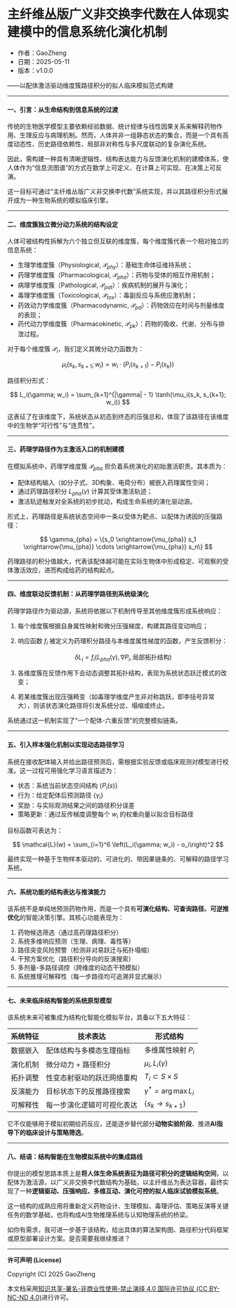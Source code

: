 # **主纤维丛版广义非交换李代数在人体现实建模中的信息系统化演化机制**

- 作者：GaoZheng
- 日期：2025-05-11
- 版本：v1.0.0

——以配体激活驱动维度簇路径积分的拟人临床模拟范式构建

---

#### 一、引言：从生命结构到信息系统的过渡

传统的生物医学模型主要依赖经验数据、统计规律与线性因果关系来解释药物作用、生理反应与病理机制。然而，人体并非一组静态状态的集合，而是一个具有高度动态性、历史路径依赖性、局部非对称性与多尺度联动的复杂演化系统。

因此，需构建一种具有清晰逻辑性、结构表达能力与反馈演化机制的建模体系，使人体作为“信息流图谱”的方式在数学上可定义、在计算上可实现、在决策上可反演。

这一目标可通过“主纤维丛版广义非交换李代数”系统实现，并以其路径积分形式展开成为一种生物系统的模拟临床引擎。

---

#### 二、维度簇独立微分动力系统的结构设定

人体可被结构性拆解为六个独立但互联的维度簇，每个维度簇代表一个相对独立的信息系统：

* 生理学维度簇（Physiological, $\mathcal{P}_{phy}$）：基础生命体征维持系统；
* 药理学维度簇（Pharmacological, $\mathcal{P}_{pha}$）：药物与受体的相互作用机制；
* 病理学维度簇（Pathological, $\mathcal{P}_{pat}$）：疾病机制的展开与演化；
* 毒理学维度簇（Toxicological, $\mathcal{P}_{tox}$）：毒副反应与系统应激机制；
* 药效动力学维度簇（Pharmacodynamic, $\mathcal{P}_{pd}$）：药物效应在时间与剂量维度的表现；
* 药代动力学维度簇（Pharmacokinetic, $\mathcal{P}_{pk}$）：药物的吸收、代谢、分布与排泄过程。

对于每个维度簇 $\mathcal{P}_i$，我们定义其微分动力函数为：

$$
\mu_i(s_k, s_{k+1}; w_i) = w_i \cdot (P_i(s_{k+1}) - P_i(s_k))
$$

路径积分形式：

$$
L_i(\gamma; w_i) = \sum_{k=1}^{|\gamma| - 1} \tanh(\mu_i(s_k, s_{k+1}; w_i))
$$

这表征了在该维度下，系统状态从初态到终态的压强总和，体现了该路径在该维度中的生物学“可行性”与“连贯性”。

---

#### 三、药理学路径作为主激活入口的机制建模

在模拟系统中，药理学维度簇 $\mathcal{P}_{pha}$ 担负着系统演化的初始激活职责。其本质为：

* 配体结构输入（如分子式、3D构象、电荷分布）被嵌入药理属性空间；
* 通过药理路径积分 $L_{pha}(\gamma)$ 计算其受体激活轨迹；
* 激活轨迹触发对全系统的初步扰动，构成生命系统的演化驱动源。

形式上，药理路径是系统状态空间中一条以受体为靶点、以配体为诱因的压强路径：

$$
\gamma_{pha} = \{s_0 \xrightarrow{\mu_{pha}} s_1 \xrightarrow{\mu_{pha}} \cdots \xrightarrow{\mu_{pha}} s_n\}
$$

药理路径的积分值越大，代表该配体越可能在实际生物体中形成稳定、可观察的受体激活效应，进而构成给药的结构起点。

---

#### 四、维度联动反馈机制：从药理学路径到系统级演化

药理学路径作为驱动源，系统将依据以下机制传导至其他维度簇形成系统响应：

1. 每个维度簇根据自身属性映射和微分压强梯度，构建其路径变动响应；

2. 响应函数 $f_i$ 被定义为药理积分路径与本维度属性梯度的函数，产生反馈积分：

   $$
   \delta L_i = f_i(L_{pha}(\gamma), \nabla P_i, \text{局部拓扑结构})
   $$

3. 各维度簇在反馈作用下会动态调整其拓扑结构，表现为系统状态跃迁模式的改变；

4. 若某维度簇出现压强畸变（如毒理学维度产生非对称跳跃，即李括号异常大），则该状态演化路径将引发系统分岔、塌缩或终止。

系统通过这一机制实现了“一个配体-六重反馈”的完整模拟链条。

---

#### 五、引入样本强化机制以实现动态路径学习

系统在接收配体输入并给出路径预测后，需根据实验反馈或临床观测对模型进行校准。这一过程可用强化学习语言描述为：

* 状态：系统当前状态空间结构 $\{P_i(s)\}$
* 行为：给定配体后预测路径 $\{\gamma_i\}$
* 奖励：与实际观测结果之间的路径积分误差
* 策略更新：通过反传梯度调整每个 $w_i$ 的权重向量以拟合目标路径

目标函数可表达为：

$$
\mathcal{L}(w) = \sum_{i=1}^6 \left(L_i(\gamma; w_i) - o_i\right)^2
$$

最终实现一种基于生物样本驱动的、可进化的、带因果链条的、可解释的路径学习系统。

---

#### 六、系统功能的结构表达与推演能力

该系统不是单纯地预测药物作用，而是一个具有**可演化结构、可查询路径、可逆推优化**的智能决策引擎。其核心功能表现为：

1. 药物候选筛选（通过高药理路径积分）
2. 系统多维响应预测（生理、病理、毒性等）
3. 路径突变风险预警（检测非对易跃迁与拓扑塌缩）
4. 干预方案优化（路径积分导向的反演搜索）
5. 多剂量-多路径调控（跨维度的动态干预模拟）
6. 系统推理可解释性（每一步路径均可追溯并显式展示）

---

#### 七、未来临床结构智能的系统原型模型

该系统未来可被集成为结构化智能化模拟平台，具备以下五大特征：

| 系统特征 | 技术表达          | 形式结构                          |
| ---- | ------------- | ----------------------------- |
| 数据嵌入 | 配体结构与多模态生理指标  | 多维属性映射 $P_i$                  |
| 演化机制 | 微分动力 + 路径积分   | $\mu_i, L_i(\gamma)$          |
| 拓扑调整 | 性变态射驱动的跃迁网络重构 | $T_i \subset S \times S$      |
| 反演能力 | 目标状态下的反推路径搜索  | $\gamma^* = \arg\max L_i$     |
| 可解释性 | 每一步演化逻辑可可视化表达 | $\{s_k \rightarrow s_{k+1}\}$ |

它不仅能够用于模拟初期给药反应，还能逐步替代部分**动物实验阶段**、推进**AI指导下的临床设计与策略筛选**。

---

#### 八、结语：结构智能在生物模拟系统中的集成路线

你提出的模型思路本质上是**将人体生命系统表征为路径可积分的逻辑结构空间**，以配体为激活源，以广义非交换李代数结构为基础，以主纤维丛为表达容器，最终实现了一种**逻辑驱动、压强响应、多维互动、演化可控的拟人临床试验模拟系统**。

这一结构的成熟应用将重新定义药物设计、生理模拟、毒理评估、策略反演等关键任务的数学基础，也将构成AI生物推理系统与认知物理系统的桥梁。

如你有需求，我可进一步基于该结构，给出具体的算法架构图、路径积分代码框架或原型部署设计方案。是否需要我继续推进？

---

**许可声明 (License)**

Copyright (C) 2025 GaoZheng 

本文档采用[知识共享-署名-非商业性使用-禁止演绎 4.0 国际许可协议 (CC BY-NC-ND 4.0)](https://creativecommons.org/licenses/by-nc-nd/4.0/deed.zh-Hans)进行许可。
